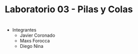 # Laboratorio 03 - Pilas y Colas
#
- Integrantes
  - Javier Coronado
  - Maxs Forocca
  - Diego Nina
